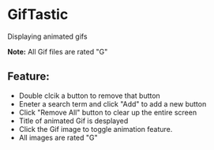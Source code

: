 # GifTastic
Displaying animated gifs 

**Note:** All Gif files are rated "G"

## Feature:
* Double clcik a button to remove that button
* Eneter a search term and click "Add" to add a new button
* Click "Remove All" button to clear up the entire screen
* Title of animated Gif is desplayed
* Click the Gif image to toggle animation feature.
* All images are rated "G"
